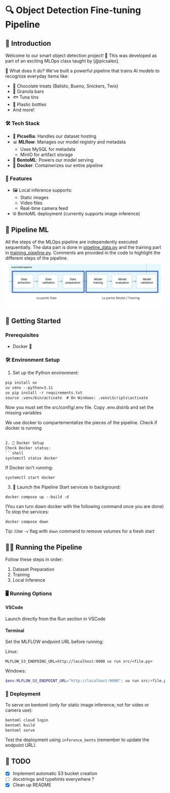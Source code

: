 # 🔍 Object Detection Fine-tuning Pipeline

## 🌟 Introduction

Welcome to our smart object detection project! 🎉 This was developed as part of an exciting MLOps class taught by [@picsalex].

🎯 What does it do? We've built a powerful pipeline that trains AI models to recognize everyday items like:

- 🍫 Chocolate treats (Balisto, Bueno, Snickers, Twix)
- 🥜 Granola bars
- 🐟 Tuna tins
- 🧃 Plastic bottles
- And more!

### 🛠️ Tech Stack

- 📸 **Picsellia**: Handles our dataset hosting
- 📊 **MLflow**: Manages our model registry and metadata
  - Uses MySQL for metadata
  - MinIO for artifact storage
- 🚀 **BentoML**: Powers our model serving
- 🐳 **Docker**: Containerizes our entire pipeline

### 💫 Features

- 🖼️ Local inference supports:
  - Static images
  - Video files
  - Real-time camera feed
- 🌐 BentoML deployment (currently supports image inference)

## 📝 Pipeline ML

All the steps of the MLOps pipeline are independently executed sequentially. The data part is done in [pipeline_data.py](https://github.com/Times0/mlops-end-to-end/blob/main/src/data_pipeline.py) and the training part in [training_pipeline.py](https://github.com/Times0/mlops-end-to-end/blob/main/src/training_pipeline.py). Comments are provided in the code to highlight the different steps of the pipeline.
![alt text](PipelineML.png)

## 🚀 Getting Started

### Prerequisites

- Docker 🐳

### 🛠️ Environment Setup

1. Set up the Python environment:

```shell
pip install uv
uv venv --python=3.11
uv pip install -r requirements.txt
source .venv/bin/activate  # On Windows: .venv\Scripts\activate
```

Now you must set the src/config/.env file. Copy .env.distrib and set the missing variables

We use docker to compartementalize the pieces of the pipeline.
Check if docker is running

````

2. 🐳 Docker Setup
Check Docker status:
```shell
systemctl status docker
````

If Docker isn't running:

```shell
systemctl start docker
```

3. 🚀 Launch the Pipeline
   Start services in background:

```shell
docker compose up --build -d
```

(You can turn down docker with the following command once you are done)
To stop the services:

```shell
docker compose down
```

Tip: Use `-v` flag with `down` command to remove volumes for a fresh start

## 🏃‍♂️ Running the Pipeline

Follow these steps in order:

1. Dataset Preparation
2. Training
3. Local Inference

### 🖥️ Running Options

#### VSCode

Launch directly from the Run section in VSCode

#### Terminal

Set the MLFLOW endpoint URL before running:

Linux:

```shell
MLFLOW_S3_ENDPOING_URL=http://localhost:9000 uv run src/<file.py>
```

Windows:

```powershell
$env:MLFLOW_S3_ENDPOINT_URL="http://localhost:9000"; uv run src/<file.py>
```

### 🚀 Deployment

To serve on bentoml (only for static image inference, not for video or camera use):

```
bentoml cloud login
bentoml build
bentoml serve
```

Test the deployment using `inference_bento` (remember to update the endpoint URL).

## 📝 TODO

- [x] Implement automatic S3 bucket creation
- [ ] docstrings and typehints everywhere ?
- [x] Clean up README
